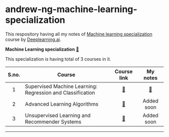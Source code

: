 # andrew-ng-machine-learning-specialization
This respository having all my notes of [Machine learning specialization](https://www.deeplearning.ai/courses/machine-learning-specialization/) course by [Deeplearning.ai](https://www.deeplearning.ai/).

**Machine Learning specialization** [🔗](https://www.coursera.org/specializations/machine-learning-introduction)


This specialization is having total of 3 courses in it.

| S.no. | Course                                                     | Course link | My notes |
|:-----:|------------------------------------------------------------|:-----------:|:--------:|
| 1    | Supervised Machine Learning: Regression and Classification | [🔗](https://www.coursera.org/learn/machine-learning?specialization=machine-learning-introduction) | [🔗](Supervised%20Machine%20Learning) |
| 2    | Advanced Learning Algorithms                               | [🔗](https://www.coursera.org/learn/advanced-learning-algorithms?specialization=machine-learning-introduction) | Added soon |
| 3    | Unsupervised Learning and Recommender Systems              | [🔗](https://www.coursera.org/learn/unsupervised-learning-recommenders-reinforcement-learning?specialization=machine-learning-introduction)| Added soon |

-------